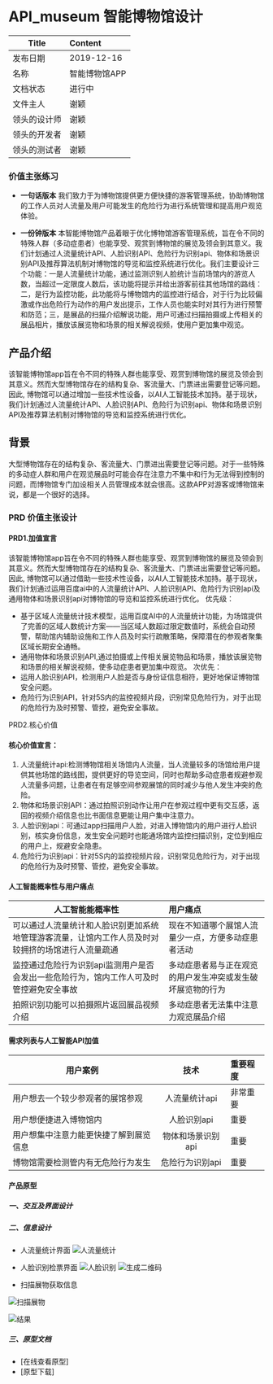 # API_museum 智能博物馆设计

Title|Content
-----|:------
发布日期|2019-12-16
名称|智能博物馆APP
文档状态|进行中
文件主人|	谢颖
领头的设计师|	谢颖
领头的开发者|	谢颖
领头的测试者|	谢颖


### 价值主张练习
- **一句话版本**
我们致力于为博物馆提供更方便快捷的游客管理系统，协助博物馆的工作人员对人流量及用户可能发生的危险行为进行系统管理和提高用户观览体验。

- **一份钟版本**
本智能博物馆产品着眼于优化博物馆游客管理系统，旨在令不同的特殊人群（多动症患者）也能享受、观赏到博物馆的展览及领会到其意义。我们计划通过人流量统计API、人脸识别API、危险行为识别api、物体和场景识别API及推荐算法机制对博物馆的导览和监控系统进行优化。我们主要设计三个功能：一是人流量统计功能，通过监测识别人脸统计当前场馆内的游览人数，当超过一定限度人数后，该功能将提示并给出游客前往其他场馆的路线：二，是行为监控功能，此功能将与博物馆内的监控进行结合，对于行为比较偏激或作出危险行为动作的用户发出提示，工作人员也能实时对其行为进行预警和防范；三，是展品的扫描介绍解说功能，用户可通过扫描拍摄或上传相关的展品相片，播放该展览物和场景的相关解说视频，使用户更加集中观览。



## 产品介绍
该智能博物馆app旨在令不同的特殊人群也能享受、观赏到博物馆的展览及领会到其意义。然而大型博物馆存在的结构复杂、客流量大、门票进出需要登记等问题。因此, 博物馆可以通过增加一些技术性设备，以AI人工智能技术加持。基于现状，我们计划通过人流量统计API、人脸识别API、危险行为识别api、物体和场景识别API及推荐算法机制对博物馆的导览和监控系统进行优化。

## 背景
大型博物馆存在的结构复杂、客流量大、门票进出需要登记等问题。对于一些特殊的多动症人群和用户在观览展品时可能会存在注意力不集中和行为无法得到控制的问题，而博物馆专门加设相关人员管理成本就会很高。这款APP对游客或博物馆来说，都是一个很好的选择。

### PRD 价值主张设计 
#### PRD1.加值宣言 
该智能博物馆app旨在令不同的特殊人群也能享受、观赏到博物馆的展览及领会到其意义。然而大型博物馆存在的结构复杂、客流量大、门票进出需要登记等问题。因此, 博物馆可以通过借助一些技术性设备，以AI人工智能技术加持。基于现状，我们计划通过运用百度ai中的人流量统计API、人脸识别API、危险行为识别api及通用物体和场景识别api对博物馆的导览和监控系统进行优化。
优先级：
- 基于区域人流量统计技术模型，运用百度AI中的人流量统计功能，为场馆提供了完善的区域人数统计方案——当区域人数超过限定数值时，系统会自动预警，帮助馆内辅助设施和工作人员及时实行疏散策略，保障潜在的参观者聚集区域长期安全通畅。
- 通用物体和场景识别API,通过拍摄或上传相关展览物品和场景，播放该展览物和场景的相关解说视频，使多动症患者更加集中观览。
次优先：
- 运用人脸识别API，检测用户人脸是否与身份证信息相符，更好地保证博物馆安全问题。
- 危险行为识别API，针对5S内的监控视频片段，识别常见危险行为，对于出现的危险行为及时预警、管控，避免安全事故。

PRD2.核心价值 
#### 核心价值宣言：
1. 人流量统计api:检测博物馆相关场馆内人流量，当人流量较多的场馆给用户提供其他场馆的路线图，提供更好的导览空间，同时也帮助多动症患者规避参观人流量多问题，让患者在有足够空间参观展馆的同时减少与他人发生冲突的危险。
2. 物体和场景识别API：通过拍照识别动作让用户在参观过程中更有交互感，返回的视频介绍信息也比书面信息更能让用户集中注意力。
3. 人脸识别api：可通过app扫描用户人脸，对进入博物馆内的用户进行人脸识别，核实身份信息，发生安全问题时也能通场馆内监控扫描识别，定位到相应的用户上，规避安全隐患。
4. 危险行为识别api：针对5S内的监控视频片段，识别常见危险行为，对于出现的危险行为及时预警、管控，避免安全事故。
#### 人工智能概率性与用户痛点
人工智能能概率性|用户痛点
---------------|:------
可以通过人流量统计和人脸识别更加系统地管理游客流量，让馆内工作人员及时对较拥挤的场馆进行人流量疏通|现在不知道哪个展馆人流量少一点，方便多动症患者活动
监控通过危险行为识别api监测用户是否会发出一些危险行为，馆内工作人可及时管控避免安全事故|多动症患者易与正在观览的用户发生冲突或发生破坏展览物的行为
拍照识别功能可以拍摄照片返回展品视频介绍|多动症患者无法集中注意力观览展品介绍
#### 需求列表与人工智能API加值
用户案例|技术|重要程度
-------|:----:|:----
用户想去一个较少参观者的展馆参观|人流量统计api|非常重要
用户想便捷进入博物馆内|人脸识别api|重要
用户想集中注意力能更快捷了解到展览信息|物体和场景识别api|重要
博物馆需要检测管内有无危险行为发生|危险行为识别api|重要

#### 产品原型
##### 一、交互及界面设计


##### 二、信息设计
- 人流量统计界面
![人流量统计](https://upload-images.jianshu.io/upload_images/9513869-9a647501b24ed8ce.png?imageMogr2/auto-orient/strip%7CimageView2/2/w/1240)

- 人脸识别检票界面
![人脸识别](https://upload-images.jianshu.io/upload_images/9513869-f268e46b2e93121e.png?imageMogr2/auto-orient/strip%7CimageView2/2/w/1240)
![生成二维码](https://upload-images.jianshu.io/upload_images/9513869-6f3a50c7354c5dad.png?imageMogr2/auto-orient/strip%7CimageView2/2/w/1240)

- 扫描展物获取信息

![扫描展物](https://upload-images.jianshu.io/upload_images/9513869-f326e2d230b2de99.png?imageMogr2/auto-orient/strip%7CimageView2/2/w/1240)

![结果](https://upload-images.jianshu.io/upload_images/9513869-fca5533f6a1e1379.png?imageMogr2/auto-orient/strip%7CimageView2/2/w/1240)

##### 三、原型文档
- [在线查看原型]
- [原型下载]
